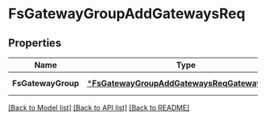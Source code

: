 # FsGatewayGroupAddGatewaysReq

## Properties
Name | Type | Description | Notes
------------ | ------------- | ------------- | -------------
**FsGatewayGroup** | [***FsGatewayGroupAddGatewaysReqGatewayGroup**](FSGatewayGroupAddGatewaysReq_GatewayGroup.md) |  | [default to null]

[[Back to Model list]](../README.md#documentation-for-models) [[Back to API list]](../README.md#documentation-for-api-endpoints) [[Back to README]](../README.md)


